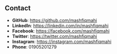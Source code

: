 ## Contact

- **GitHub**: https://github.com/mashfiqmahi
- **LinkedIn**: https://linkedin.com/in/mashfiqmahi  
- **Facebook**: https://facebook.com/mashfiqmahi
- **Twitter**: https://twitter.com/mashfiqmahi 
- **Instagram**: https://instagram.com/mashfiqmahi  
- **Phone**: 01905201279  
